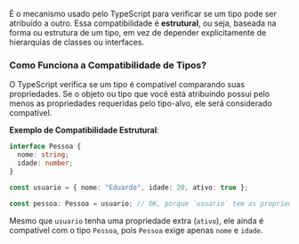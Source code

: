 
É o mecanismo usado pelo TypeScript para verificar se um tipo pode ser atribuído a outro. Essa compatibilidade é **estrutural**, ou seja, baseada na forma ou estrutura de um tipo, em vez de depender explicitamente de hierarquias de classes ou interfaces.

### **Como Funciona a Compatibilidade de Tipos?**

O TypeScript verifica se um tipo é compatível comparando suas propriedades. Se o objeto ou tipo que você está atribuindo possui pelo menos as propriedades requeridas pelo tipo-alvo, ele será considerado compatível.

**Exemplo de Compatibilidade Estrutural**:

``` typescript
interface Pessoa {
  nome: string;
  idade: number;
}

const usuario = { nome: "Eduardo", idade: 20, ativo: true };

const pessoa: Pessoa = usuario; // OK, porque `usuario` tem as propriedades necessárias de `Pessoa`
```

Mesmo que `usuario` tenha uma propriedade extra (`ativo`), ele ainda é compatível com o tipo `Pessoa`, pois `Pessoa` exige apenas `nome` e `idade`.